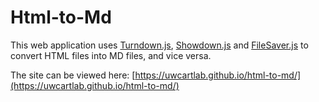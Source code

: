# Html-to-Md

This web application uses [Turndown.js](https://github.com/domchristie/turndown), [Showdown.js](https://github.com/showdownjs/showdown) and [FileSaver.js](https://github.com/eligrey/FileSaver.js/) to convert HTML files into MD files, and vice versa.

The site can be viewed here: [https://uwcartlab.github.io/html-to-md/](https://uwcartlab.github.io/html-to-md/)
